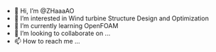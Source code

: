 - 👋 Hi, I’m @ZHaaaAO
- 👀 I’m interested in Wind turbine Structure Design and Optimization
- 🌱 I’m currently learning OpenFOAM
- 💞️ I’m looking to collaborate on ...
- 📫 How to reach me ...

<!---
ZHaaaAO/ZHaaaAO is a ✨ special ✨ repository because its `README.md` (this file) appears on your GitHub profile.
You can click the Preview link to take a look at your changes.
--->
